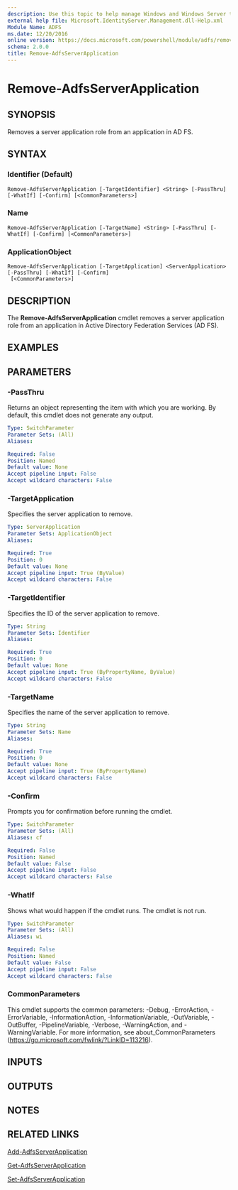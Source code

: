 ```yaml
---
description: Use this topic to help manage Windows and Windows Server technologies with Windows PowerShell.
external help file: Microsoft.IdentityServer.Management.dll-Help.xml
Module Name: ADFS
ms.date: 12/20/2016
online version: https://docs.microsoft.com/powershell/module/adfs/remove-adfsserverapplication?view=windowsserver2016-ps&wt.mc_id=ps-gethelp
schema: 2.0.0
title: Remove-AdfsServerApplication
---
```


# Remove-AdfsServerApplication

## SYNOPSIS
Removes a server application role from an application in AD FS.

## SYNTAX

### Identifier (Default)
```
Remove-AdfsServerApplication [-TargetIdentifier] <String> [-PassThru] [-WhatIf] [-Confirm] [<CommonParameters>]
```

### Name
```
Remove-AdfsServerApplication [-TargetName] <String> [-PassThru] [-WhatIf] [-Confirm] [<CommonParameters>]
```

### ApplicationObject
```
Remove-AdfsServerApplication [-TargetApplication] <ServerApplication> [-PassThru] [-WhatIf] [-Confirm]
 [<CommonParameters>]
```

## DESCRIPTION
The **Remove-AdfsServerApplication** cmdlet removes a server application role from an application in Active Directory Federation Services (AD FS).

## EXAMPLES

## PARAMETERS

### -PassThru
Returns an object representing the item with which you are working.
By default, this cmdlet does not generate any output.

```yaml
Type: SwitchParameter
Parameter Sets: (All)
Aliases: 

Required: False
Position: Named
Default value: None
Accept pipeline input: False
Accept wildcard characters: False
```

### -TargetApplication
Specifies the server application to remove.

```yaml
Type: ServerApplication
Parameter Sets: ApplicationObject
Aliases: 

Required: True
Position: 0
Default value: None
Accept pipeline input: True (ByValue)
Accept wildcard characters: False
```

### -TargetIdentifier
Specifies the ID of the server application to remove.

```yaml
Type: String
Parameter Sets: Identifier
Aliases: 

Required: True
Position: 0
Default value: None
Accept pipeline input: True (ByPropertyName, ByValue)
Accept wildcard characters: False
```

### -TargetName
Specifies the name of the server application to remove.

```yaml
Type: String
Parameter Sets: Name
Aliases: 

Required: True
Position: 0
Default value: None
Accept pipeline input: True (ByPropertyName)
Accept wildcard characters: False
```

### -Confirm
Prompts you for confirmation before running the cmdlet.

```yaml
Type: SwitchParameter
Parameter Sets: (All)
Aliases: cf

Required: False
Position: Named
Default value: False
Accept pipeline input: False
Accept wildcard characters: False
```

### -WhatIf
Shows what would happen if the cmdlet runs.
The cmdlet is not run.

```yaml
Type: SwitchParameter
Parameter Sets: (All)
Aliases: wi

Required: False
Position: Named
Default value: False
Accept pipeline input: False
Accept wildcard characters: False
```

### CommonParameters
This cmdlet supports the common parameters: -Debug, -ErrorAction, -ErrorVariable, -InformationAction, -InformationVariable, -OutVariable, -OutBuffer, -PipelineVariable, -Verbose, -WarningAction, and -WarningVariable. For more information, see about_CommonParameters (https://go.microsoft.com/fwlink/?LinkID=113216).

## INPUTS

## OUTPUTS

## NOTES

## RELATED LINKS

[Add-AdfsServerApplication](./Add-AdfsServerApplication.md)

[Get-AdfsServerApplication](./Get-AdfsServerApplication.md)

[Set-AdfsServerApplication](./Set-AdfsServerApplication.md)

